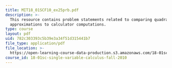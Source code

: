 ```yaml
---
title: MIT18_01SCF10_ex25prb.pdf
description: >-
  This resource contains problem statements related to comparing quadratic
  approximations to calculator computations.
type: course
layout: pdf
uid: 782c303393c5b39e3a34f51d315441b7
file_type: application/pdf
file_location: >-
  https://open-learning-course-data-production.s3.amazonaws.com/18-01sc-single-variable-calculus-fall-2010/782c303393c5b39e3a34f51d315441b7_MIT18_01SCF10_ex25prb.pdf
course_id: 18-01sc-single-variable-calculus-fall-2010
---
```

